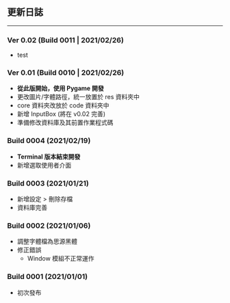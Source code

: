 ## 更新日誌
---
### Ver 0.02 (Build 0011 | 2021/02/26)
- test

### Ver 0.01 (Build 0010 | 2021/02/26)
- **從此版開始，使用 Pygame 開發**
- 更改圖片/字體路徑，統一放置於 res 資料夾中
- core 資料夾改放於 code 資料夾中
- 新增 InputBox (將在 v0.02 完善)
- 準備修改資料庫及其前置作業程式碼

### Build 0004 (2021/02/19)
- **Terminal 版本結束開發**
- 新增選取使用者介面

### Build 0003 (2021/01/21)
- 新增設定 > 刪除存檔
- 資料庫完善

### Build 0002 (2021/01/06)
- 調整字體檔為思源黑體
- 修正錯誤
  - Window 模組不正常運作

### Build 0001 (2021/01/01)
- 初次發布
